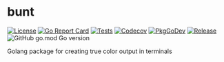 # bunt

[![License](https://img.shields.io/github/license/gonvenience/bunt.svg)](https://github.com/gonvenience/bunt/blob/main/LICENSE)
[![Go Report Card](https://goreportcard.com/badge/github.com/gonvenience/bunt)](https://goreportcard.com/report/github.com/gonvenience/bunt)
[![Tests](https://github.com/gonvenience/bunt/workflows/Tests/badge.svg)](https://github.com/gonvenience/bunt/actions?query=workflow%3A%22Tests%22)
[![Codecov](https://img.shields.io/codecov/c/github/gonvenience/bunt/main.svg)](https://codecov.io/gh/gonvenience/bunt)
[![PkgGoDev](https://pkg.go.dev/badge/github.com/gonvenience/bunt)](https://pkg.go.dev/github.com/gonvenience/bunt)
[![Release](https://img.shields.io/github/release/gonvenience/bunt.svg)](https://github.com/gonvenience/bunt/releases/latest) ![GitHub go.mod Go version](https://img.shields.io/github/go-mod/go-version/gonvenience/bunt)

Golang package for creating true color output in terminals

